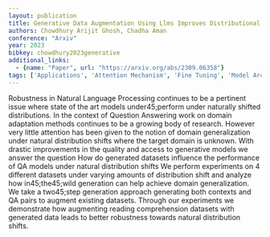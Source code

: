 ```yaml
---
layout: publication
title: Generative Data Augmentation Using Llms Improves Distributional Robustness In Question Answering
authors: Chowdhury Arijit Ghosh, Chadha Aman
conference: "Arxiv"
year: 2023
bibkey: chowdhury2023generative
additional_links:
  - {name: "Paper", url: "https://arxiv.org/abs/2309.06358"}
tags: ['Applications', 'Attention Mechanism', 'Fine Tuning', 'Model Architecture', 'Security']
---
```

Robustness in Natural Language Processing continues to be a pertinent issue where state of the art models under45;perform under naturally shifted distributions. In the context of Question Answering work on domain adaptation methods continues to be a growing body of research. However very little attention has been given to the notion of domain generalization under natural distribution shifts where the target domain is unknown. With drastic improvements in the quality and access to generative models we answer the question How do generated datasets influence the performance of QA models under natural distribution shifts We perform experiments on 4 different datasets under varying amounts of distribution shift and analyze how in45;the45;wild generation can help achieve domain generalization. We take a two45;step generation approach generating both contexts and QA pairs to augment existing datasets. Through our experiments we demonstrate how augmenting reading comprehension datasets with generated data leads to better robustness towards natural distribution shifts.
